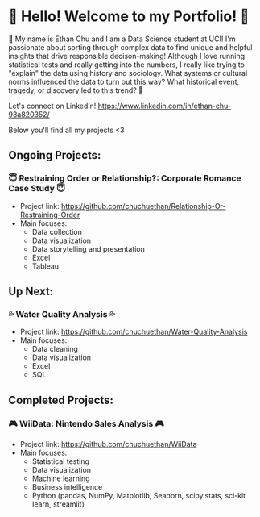 # 🌴 Hello! Welcome to my Portfolio! 🌴

🌿 My name is Ethan Chu and I am a Data Science student at UCI! I'm passionate about sorting through complex data to find unique and helpful insights that drive responsible decison-making! Although I love running statistical tests and really getting into the numbers, I really like trying to "explain" the data using history and sociology. What systems or cultural norms influenced the data to turn out this way? What historical event, tragedy, or discovery led to this trend? 🌿

Let's connect on LinkedIn! https://www.linkedin.com/in/ethan-chu-93a820352/

Below you'll find all my projects <3


## Ongoing Projects: 
### 😇 Restraining Order or Relationship?: Corporate Romance Case Study 😇
- Project link: https://github.com/chuchuethan/Relationship-Or-Restraining-Order
- Main focuses:
  - Data collection
  - Data visualization
  - Data storytelling and presentation
  - Excel
  - Tableau

## Up Next:
### 💦 Water Quality Analysis 💦
- Project link: https://github.com/chuchuethan/Water-Quality-Analysis
- Main focuses:
  - Data cleaning
  - Data visualization
  - Excel
  - SQL

## Completed Projects: 
### 🎮 WiiData: Nintendo Sales Analysis 🎮
- Project link: https://github.com/chuchuethan/WiiData
- Main focuses:
  - Statistical testing
  - Data visualization
  - Machine learning
  - Business intelligence
  - Python (pandas, NumPy, Matplotlib, Seaborn, scipy.stats, sci-kit learn, streamlit)
